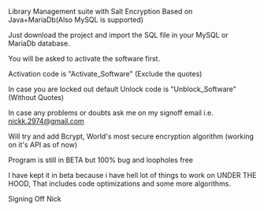 Library Management suite with Salt Encryption Based on Java+MariaDb(Also MySQL is supported)

Just download the project and import the SQL file in your MySQL or MariaDb database.

You will be asked to activate the software first.

Activation code is "Activate_Software" (Exclude the quotes)

In case you are locked out default Unlock code is "Unblock_Software" (Without Quotes)

In case any problems or doubts ask me on my signoff email i.e. nickk.2974@gmail.com

Will try and add Bcrypt, World's most secure encryption algorithm (working on it's API as of now)

Program is still in BETA but 100% bug and loopholes free

I have kept it in beta because i have hell lot of things to work on UNDER THE HOOD, That includes code optimizations and some more algorithms.

Signing Off
Nick